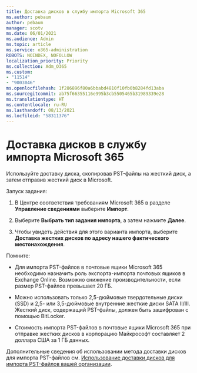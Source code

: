 ```yaml
---
title: Доставка дисков в службу импорта Microsoft 365
ms.author: pebaum
author: pebaum
manager: scotv
ms.date: 06/01/2021
ms.audience: Admin
ms.topic: article
ms.service: o365-administration
ROBOTS: NOINDEX, NOFOLLOW
localization_priority: Priority
ms.collection: Adm_O365
ms.custom:
- "11514"
- "9003046"
ms.openlocfilehash: 1f286896f80a6bbabd4810f10fb0b8284fd13aba
ms.sourcegitcommit: ab75f66355116e995b3cb5505465b31989339e28
ms.translationtype: HT
ms.contentlocale: ru-RU
ms.lasthandoff: 08/13/2021
ms.locfileid: "58311376"
---
```

# <a name="drive-shipping-in-the-microsoft-365-import-service"></a>Доставка дисков в службу импорта Microsoft 365

Используйте доставку диска, скопировав PST-файлы на жесткий диск, а затем отправив жесткий диск в Microsoft.

Запуск задания:

1. В Центре соответствия требованиям Microsoft 365 в разделе **Управление сведениями** выберите **Импорт**.

1. Выберите **Выбрать тип задания импорта**, а затем нажмите **Далее**.

1. Чтобы увидеть действия для этого варианта импорта, выберите **Доставка жестких дисков по адресу нашего фактического местонахождения**.

Помните:

- Для импорта PST-файлов в почтовые ящики Microsoft 365 необходимо назначить роль экспорта-импорта почтовых ящиков в Exchange Online. Возможно снижение производительности, если размер PST-файлов превышает 20 ГБ.

- Можно использовать только 2,5-дюймовые твердотельные диски (SSD) и 2,5- или 3,5-дюймовые внутренние жесткие диски SATA II/III.
Жесткий диск, содержащий PST-файлы, должен быть зашифрован с помощью BitLocker.

- Стоимость импорта PST-файлов в почтовые ящики Microsoft 365 при отправке жестких дисков в корпорацию Майкрософт составляет 2 доллара США за 1 ГБ данных.

Дополнительные сведения об использовании метода доставки дисков для импорта PST-файлов см. [Использование доставки дисков для импорта PST-файлов вашей организации](https://docs.microsoft.com/microsoft-365/compliance/use-drive-shipping-to-import-pst-files-to-office-365).